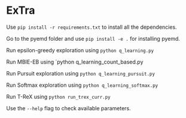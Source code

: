 # ExTra

Use `pip install -r requirements.txt` to install all the dependencies.

Go to the pyemd folder and use `pip install -e .` for installing pyemd.

Run epsilon-greedy exploration using `python q_learning.py`

Run MBIE-EB using `python q_learning_count_based.py

Run Pursuit exploration using `python q_learning_pursuit.py`

Run Softmax exploration using `python q_learning_softmax.py`

Run T-ReX using `python run_trex_curr.py` 

Use the `--help` flag to check available parameters.
